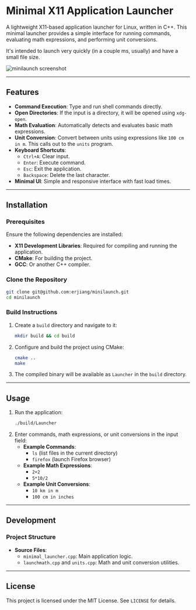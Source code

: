 # Minimal X11 Application Launcher

A lightweight X11-based application launcher for Linux, written in C++. This minimal launcher provides a simple interface for running commands, evaluating math expressions, and performing unit conversions.

It's intended to launch very quickly (in a couple ms, usually) and have a small file size.

![minilaunch screenshot](https://github.com/user-attachments/assets/471c7785-a981-4954-bcba-1595e5364c49)

---

## Features

- **Command Execution**: Type and run shell commands directly.
- **Open Directories**: If the input is a directory, it will be opened using `xdg-open`.
- **Math Evaluation**: Automatically detects and evaluates basic math expressions.
- **Unit Conversion**: Convert between units using expressions like `100 cm in m`. This calls out to the `units` program.
- **Keyboard Shortcuts**:
  - `Ctrl+A`: Clear input.
  - `Enter`: Execute command.
  - `Esc`: Exit the application.
  - `Backspace`: Delete the last character.
- **Minimal UI**: Simple and responsive interface with fast load times.

---

## Installation

### Prerequisites

Ensure the following dependencies are installed:

- **X11 Development Libraries**: Required for compiling and running the application.
- **CMake**: For building the project.
- **GCC**: Or another C++ compiler.

### Clone the Repository

```bash
git clone git@github.com:erjiang/minilaunch.git
cd minilaunch
```

### Build Instructions

1. Create a `build` directory and navigate to it:
   ```bash
   mkdir build && cd build
   ```
2. Configure and build the project using CMake:
   ```bash
   cmake ..
   make
   ```
3. The compiled binary will be available as `Launcher` in the `build` directory.

---

## Usage

1. Run the application:
   ```bash
   ./build/Launcher
   ```
2. Enter commands, math expressions, or unit conversions in the input field:
   - **Example Commands**:
     - `ls` (list files in the current directory)
     - `firefox` (launch Firefox browser)
   - **Example Math Expressions**:
     - `2+2`
     - `5*10/2`
   - **Example Unit Conversions**:
     - `10 km in m`
     - `100 cm in inches`

---

## Development

### Project Structure

- **Source Files**:
  - `minimal_launcher.cpp`: Main application logic.
  - `launchmath.cpp` and `units.cpp`: Math and unit conversion utilities.

---

## License

This project is licensed under the MIT License. See `LICENSE` for details.
